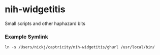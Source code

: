 nih-widgetitis
==============

Small scripts and other haphazard bits

### Example Symlink

```
ln -s /Users/nickj/captricity/nih-widgetitis/ghurl /usr/local/bin/
```
